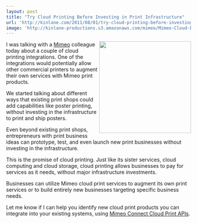```yaml
---
layout: post
title: "Try Cloud Printing Before Investing in Print Infrastructure"
url: 'http://kinlane.com/2011/08/01/try-cloud-printing-before-investing-in-print-infrastructure/'
image: 'http://kinlane-productions.s3.amazonaws.com/mimeo/Mimeo-Cloud-Print-1.png'
---
```


[<img src="http://kinlane-productions.s3.amazonaws.com/mimeo/Mimeo-Cloud-Print-1.png" alt="" width="250" align="right" />][1]

I was talking with a [Mimeo][1] colleague today about a couple of cloud printing integrations. One of the integrations would potentially allow other commercial printers to augment their own services with Mimeo print products.

We started talking about different ways that existing print shops could add capabilities like poster printing, without investing in the infrastructure to print and ship posters.

Even beyond existing print shops, entrepreneurs with print business ideas can prototype, test, and even launch new print businesses without investing in the infrastructure.

This is the promise of cloud printing. Just like its sister services, cloud computing and cloud storage, cloud printing allows businesses to pay for services as it needs, without major infrastructure investments.

Businesses can utilize Mimeo cloud print services to augment its own print services or to build entirely new businesses targeting specific business needs.

Let me know if I can help you identify new cloud print products you can integrate into your existing systems, using [Mimeo Connect Cloud Print APIs][2].

   [1]: http://www.mimeo.com (Mimeo)
   [2]: http://developer.mimeo.com/

